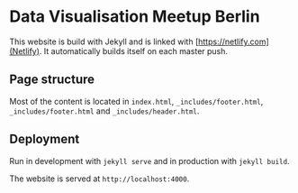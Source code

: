 # Data Visualisation Meetup Berlin

This website is build with Jekyll and is linked with [https://netlify.com](Netlify). It automatically builds itself on each master push.

## Page structure

Most of the content is located in `index.html`, `_includes/footer.html`, `_includes/footer.html` and `_includes/header.html`.

## Deployment

Run in development with `jekyll serve` and in production with `jekyll build`.

The website is served at `http://localhost:4000`.